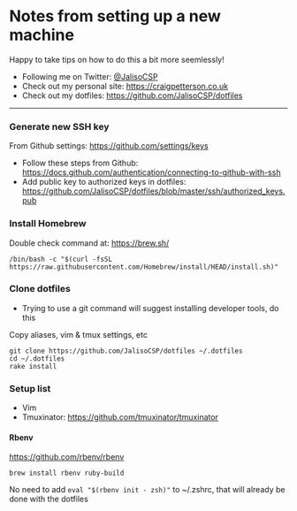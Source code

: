 # Notes from setting up a new machine

Happy to take tips on how to do this a bit more seemlessly!

* Following me on Twitter: [@JalisoCSP](https://twitter.com/JalisoCSP)
* Check out my personal site: https://craigpetterson.co.uk
* Check out my dotfiles: https://github.com/JalisoCSP/dotfiles

---

### Generate new SSH key

From Github settings: https://github.com/settings/keys

* Follow these steps from Github: https://docs.github.com/authentication/connecting-to-github-with-ssh
* Add public key to authorized keys in dotfiles: https://github.com/JalisoCSP/dotfiles/blob/master/ssh/authorized_keys.pub

### Install Homebrew

Double check command at: https://brew.sh/

```
/bin/bash -c "$(curl -fsSL https://raw.githubusercontent.com/Homebrew/install/HEAD/install.sh)"
```

### Clone dotfiles

* Trying to use a git command will suggest installing developer tools, do this

Copy aliases, vim & tmux settings, etc

```
git clone https://github.com/JalisoCSP/dotfiles ~/.dotfiles
cd ~/.dotfiles
rake install
```

### Setup list

* Vim
* Tmuxinator: https://github.com/tmuxinator/tmuxinator

#### Rbenv

https://github.com/rbenv/rbenv

```
brew install rbenv ruby-build
```

No need to add `eval "$(rbenv init - zsh)"` to ~/.zshrc, that will already be done with the dotfiles
